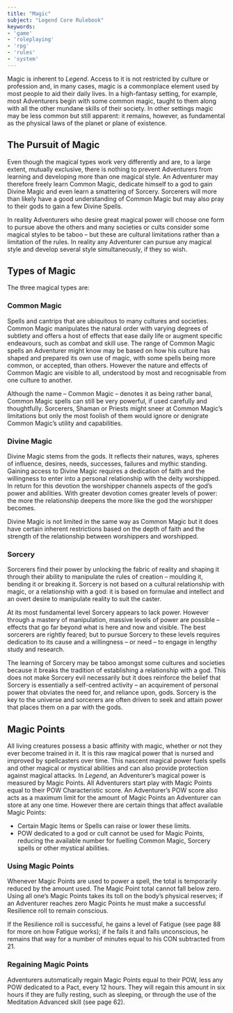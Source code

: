 ```yaml
---
title: "Magic"
subject: "Legend Core Rulebook"
keywords:
- 'game'
- 'roleplaying'
- 'rpg'
- 'rules'
- 'system'
---
```


Magic is inherent to *Legend*. Access to it is not restricted by culture or profession and, in many cases, magic is a commonplace element used by most people to aid their daily lives. In a high-fantasy setting, for example, most Adventurers begin with some common magic, taught to them along with all the other mundane skills of their society. In other settings magic may be less common but still apparent: it remains, however, as fundamental as the physical laws of the planet or plane of existence.

## The Pursuit of Magic

Even though the magical types work very differently and are, to a large extent, mutually exclusive, there is nothing to prevent Adventurers from learning and developing more than one magical style. An Adventurer may therefore freely learn Common Magic, dedicate himself to a god to gain Divine Magic and even learn a smattering of Sorcery. Sorcerers will more than likely have a good understanding of Common Magic but may also pray to their gods to gain a few Divine Spells.

In reality Adventurers who desire great magical power will choose one form to pursue above the others and many societies or cults consider some magical styles to be taboo – but these are cultural limitations rather than a limitation of the rules. In reality any Adventurer can pursue any magical style and develop several style simultaneously, if they so wish.

## Types of Magic

The three magical types are:

### Common Magic

Spells and cantrips that are ubiquitous to many cultures and societies. Common Magic manipulates the natural order with varying degrees of subtlety and offers a host of effects that ease daily life or augment specific endeavours, such as combat and skill use. The range of Common Magic spells an Adventurer might know may be based on how his culture has shaped and prepared its own use of magic, with some spells being more common, or accepted, than others. However the nature and effects of Common Magic are visible to all, understood by most and recognisable from one culture to another.

Although the name – Common Magic – denotes it as being rather banal, Common Magic spells can still be very powerful, if used carefully and thoughtfully. Sorcerers, Shaman or Priests might sneer at Common Magic’s limitations but only the most foolish of them would ignore or denigrate Common Magic’s utility and capabilities.

### Divine Magic

Divine Magic stems from the gods. It reflects their natures, ways, spheres of influence, desires, needs, successes, failures and mythic standing. Gaining access to Divine Magic requires a dedication of faith and the willingness to enter into a personal relationship with the deity worshipped. In return for this devotion the worshipper channels aspects of the god’s power and abilities. With greater devotion comes greater levels of power: the more the relationship deepens the more like the god the worshipper becomes.

Divine Magic is not limited in the same way as Common Magic but it does have certain inherent restrictions based on the depth of faith and the strength of the relationship between worshippers and worshipped.

### Sorcery

Sorcerers find their power by unlocking the fabric of reality and shaping it through their ability to manipulate the rules of creation – moulding it, bending it or breaking it. Sorcery is not based on a cultural relationship with magic, or a relationship with a god: it is based on formulae and intellect and an overt desire to manipulate reality to suit the caster.

At its most fundamental level Sorcery appears to lack power. However through a mastery of manipulation, massive levels of power are possible – effects that go far beyond what is here and now and visible. The best sorcerers are rightly feared; but to pursue Sorcery to these levels requires dedication to its cause and a willingness – or need – to engage in lengthy study and research.

The learning of Sorcery may be taboo amongst some cultures and societies because it breaks the tradition of establishing a relationship with a god. This does not make Sorcery evil necessarily but it does reinforce the belief that Sorcery is essentially a self-centred activity – an acquirement of personal power that obviates the need for, and reliance upon, gods. Sorcery is the key to the universe and sorcerers are often driven to seek and attain power that places them on a par with the gods.

## Magic Points

All living creatures possess a basic affinity with magic, whether or not they ever become trained in it. It is this raw magical power that is nursed and improved by spellcasters over time. This nascent magical power fuels spells and other magical or mystical abilities and can also provide protection against magical attacks. In *Legend*, an Adventurer’s magical power is measured by Magic Points. All Adventurers start play with Magic Points equal to their POW Characteristic score. An Adventurer’s POW score also acts as a maximum limit for the amount of Magic Points an Adventurer can store at any one time. However there are certain things that affect available Magic Points:

  - Certain Magic Items or Spells can raise or lower these limits.
  - POW dedicated to a god or cult cannot be used for Magic Points, reducing the available number for fuelling Common Magic, Sorcery spells or other mystical abilities.

### Using Magic Points

Whenever Magic Points are used to power a spell, the total is temporarily reduced by the amount used. The Magic Point total cannot fall below zero. Using all one’s Magic Points takes its toll on the body’s physical reserves; if an Adventurer reaches zero Magic Points he must make a successful Resilience roll to remain conscious.

If the Resilience roll is successful, he gains a level of Fatigue (see page 88 for more on how Fatigue works); if he fails it and falls unconscious, he remains that way for a number of minutes equal to his CON subtracted from 21.

### Regaining Magic Points

Adventurers automatically regain Magic Points equal to their POW, less any POW dedicated to a Pact, every 12 hours. They will regain this amount in six hours if they are fully resting, such as sleeping, or through the use of the Meditation Advanced skill (see page 62).
